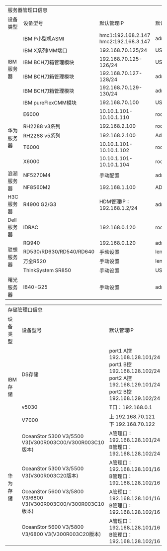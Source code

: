 <table>
	<tr>
		<td colspan="5">服务器管理口信息</td>
	</tr>
	<tr>
		<td>设备类型</td>
		<td>设备型号</td>
		<td>默认管理IP</td>
		<td>默认用户名</td>
		<td>默认用户名</td>
	</tr>
	<tr>
		<td rowspan="6">IBM服务器
		<td>IBM P小型机ASMI</td>
		<td>hmc1:192.168.2.147<br>hmc2:192.168.3.147</td>
		<td>admin</td>
		<td>admin</td>
	</tr>
	<tr>
		<td>IBM X系列IMM端口</td>
		<td>192.168.70.125/24</td>
		<td>USERID</td>
		<td>PASSW0RD</td>
	</tr>
	<tr>
		<td>IBM BCH刀箱管理模块</td>
		<td>192.168.70.125-126/24</td>
		<td>USERID</td>
		<td>PASSW0RD</td>
	</tr>
	<tr>
		<td>IBM BCH刀箱管理模块</td>
		<td>192.168.70.127-128/24</td>
		<td>admin</td>
		<td>admin</td>
	</tr>
		<tr>
		<td>IBM BCH刀箱管理模块</td>
		<td>192.168.70.129-130/24</td>
		<td>admin</td>
		<td>pasword</td>
	</tr>
	<tr>
		<td>IBM pureFlexCMM模块</td>
		<td>192.168.70.100</td>
		<td>USERID</td>
		<td>PASSW0RD</td>
	</tr>
	<tr>
		<td rowspan="5">华为服务器
		<td>E6000</td>
		<td>10.10.1.101-10.10.1.110</td>
		<td>root</td>
		<td>Huawei12#$</td>
	</tr>
	<tr>
		<td>RH2288 v3系列</td>
		<td>192.168.2.100</td>
		<td>root</td>
		<td>Huawei12#$</td>
	</tr>
	<tr>
		<td>RH2288 v5系列</td>
		<td>192.168.2.100</td>
		<td>Administrator</td>
		<td>Admin@9000</td>
	</tr>
	<tr>
		<td>T6000</td>
		<td>10.10.1.101-10.10.1.102</td>
		<td>root</td>
		<td>Huawei12#$</td>
	</tr>
	<tr>
		<td>X6000</td>
		<td>10.10.1.101-10.10.1.104</td>
		<td>root</td>
		<td>Huawei12#$</td>
	</tr>
	<tr>
		<td rowspan="2">浪潮服务器
		<td>NF5270M4</td>
		<td>手动配置</td>
		<td>admin</td>
		<td>admin</td>
	</tr>
	<tr>
		<td>NF8560M2</td>
		<td>192.168.1.100</td>
		<td>ADMIN</td>
		<td>ADMIN</td>
	</tr>
	<tr>
		<td rowspan="1">H3C服务器
		<td>R4900 G2/G3</td>
		<td>HDM管理IP：192.168.1.2/24</td>
		<td>admin</td>
		<td>Password@_</td>
	</tr>
	<tr>
		<td rowspan="1">Dell服务器
		<td>IDRAC</td>
		<td>192.168.0.120</td>
		<td>root</td>
		<td>calvin</td>
	</tr>
	<tr>
		<td rowspan="4">联想服务器
		<td>RQ940</td>
		<td>192.168.0.120</td>
		<td>admin</td>
		<td>admin</td>
	</tr>
	<tr>
		<td>RD530/RD630/RD540/RD640</td>
		<td>手动设置</td>
		<td>lenovo</td>
		<td>len0vO</td>
	</tr>
	<tr>
		<td>万全R520</td>
		<td>手动设置</td>
		<td>lenovo</td>
		<td>lenovo</td>
	</tr>
	<tr>
		<td>ThinkSystem SR850</td>
		<td>手动设置</td>
		<td>USERID</td>
		<td>PASSW0RD</td>
	</tr>
	<tr>
		<td rowspan="1">曙光服务器
		<td>I840-G25</td>
		<td>手动设置</td>
		<td>admin</td>
		<td>admin</td>
	</tr>
</table>
<table>
	<tr>
		<td colspan="5">存储管理口信息</td>
	</tr>
	<tr>
		<td>设备类型</td>
		<td>设备型号</td>
		<td>默认管理IP</td>
		<td>默认用户名</td>
		<td>默认用户名</td>
	</tr>
	<tr>
		<td rowspan="3">IBM存储
		<td>DS存储</td>
		<td>port1 A控192.168.128.101/24<br>port1 B控192.168.128.102/24<br>port2 A控192.168.129.101/24<br>port2 B控192.168.129.102/24</td>
		<td rowspan="1" colspan="2">用IBM DS Storage Manager Client管理软件连接</td>
	</tr>
	<tr>
		<td>v5030</td>
		<td>T口：192.168.0.1</td>
		<td>superuser</td>
		<td>passw0rd</td>
	</tr>
	<tr>
		<td>V7000</td>
		<td>上 192.168.70.121<br>下 192.168.70.122</td>
		<td>superuser</td>
		<td>passw0rd</td>
	</tr>
	<tr>
		<td rowspan="6">华为存储
		<td>OceanStor 5300 V3/5500<br>V3(V300R003C00/V300R003C10版本)</td>
		<td>A管理口：192.168.128.101/24<br>B管理口：192.168.128.102/24</td>
		<td>admin</td>
		<td>Admin@storage</td>
	</tr>
	<tr>
		<td>OceanStor 5300 V3/5500<br>V3(V300R003C20版本)</td>
		<td>A管理口：192.168.128.101/16<br>B管理口：192.168.128.102/16</td>
		<td>admin</td>
		<td>Admin@storage</td>
	</tr>
	<tr>
		<td>OceanStor 5600 V3/5800 V3/6800<br>V3(V300R003C00/V300R003C10版本)</td>
		<td>A管理口：192.168.128.101/16<br>B管理口：192.168.128.102/16</td>
		<td>admin</td>
		<td>Admin@storage</td>
	</tr>
	<tr>
		<td>OceanStor 5600 V3/5800<br>V3/6800 V3(V300R003C20版本)</td>
		<td>A管理口：192.168.128.101/16<br>B管理口：192.168.128.102/16</td>
		<td>admin</td>
		<td>Admin@storage</td>
	</tr>
</table>
